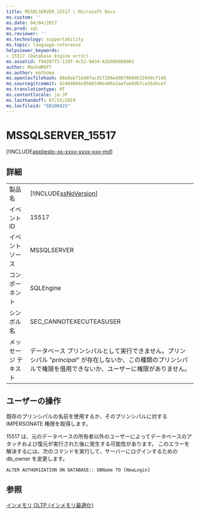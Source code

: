 ```yaml
---
title: MSSQLSERVER_15517 | Microsoft Docs
ms.custom: ''
ms.date: 04/04/2017
ms.prod: sql
ms.reviewer: ''
ms.technology: supportability
ms.topic: language-reference
helpviewer_keywords:
- 15517 (Database Engine error)
ms.assetid: f94287f5-129f-4c52-9d34-62b996088001
author: MashaMSFT
ms.author: mathoma
ms.openlocfilehash: 88e0ab71648facd1f206e49870b04615949cf148
ms.sourcegitcommit: b2464064c0566590e486a3aafae6d67ce2645cef
ms.translationtype: HT
ms.contentlocale: ja-JP
ms.lasthandoff: 07/15/2019
ms.locfileid: "68100425"
---
```

# <a name="mssqlserver15517"></a>MSSQLSERVER_15517
[!INCLUDE[appliesto-ss-xxxx-xxxx-xxx-md](../../includes/appliesto-ss-xxxx-xxxx-xxx-md.md)]
  
## <a name="details"></a>詳細  
  
|||  
|-|-|  
|製品名|[!INCLUDE[ssNoVersion](../../includes/ssnoversion-md.md)]|  
|イベント ID|15517|  
|イベント ソース|MSSQLSERVER|  
|コンポーネント|SQLEngine|  
|シンボル名|SEC_CANNOTEXECUTEASUSER|  
|メッセージ テキスト|データベース プリンシパルとして実行できません。プリンシパル "*principal*" が存在しないか、この種類のプリンシパルで権限を借用できないか、ユーザーに権限がありません。|  
  
## <a name="user-action"></a>ユーザーの操作  
既存のプリンシパルの名前を使用するか、そのプリンシパルに対する IMPERSONATE 権限を取得します。  
  
15517 は、元のデータベースの所有者以外のユーザーによってデータベースのアタッチおよび復元が実行された後に発生する可能性があります。 このエラーを解決するには、次のコマンドを実行して、サーバーにログインするための db_owner を変更します。  
  
```  
ALTER AUTHORIZATION ON DATABASE:: DBName TO [NewLogin]  
```  
  
## <a name="see-also"></a>参照  
[インメモリ OLTP &#40;インメモリ最適化&#41;](~/relational-databases/in-memory-oltp/in-memory-oltp-in-memory-optimization.md)  
  
